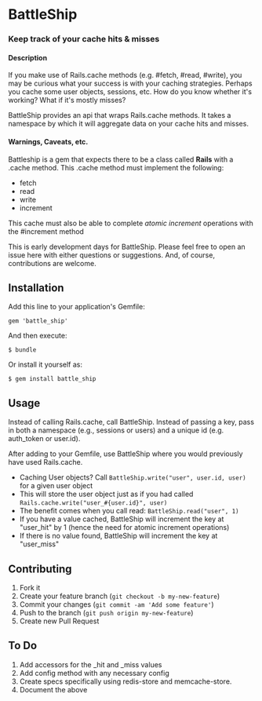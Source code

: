 # BattleShip

### Keep track of your cache hits & misses

#### Description
If you make use of Rails.cache methods (e.g. #fetch, #read, #write), you may be
curious what your success is with your caching strategies. Perhaps you cache
some user objects, sessions, etc. How do you know whether it's working? What if
it's mostly misses?

BattleShip provides an api that wraps Rails.cache methods. It takes a namespace
by which it will aggregate data on your cache hits and misses.

#### Warnings, Caveats, etc.
Battleship is a gem that expects there to be a class called __Rails__ with a .cache
method. This .cache method must implement the following:
  - fetch
  - read
  - write
  - increment

This cache must also be able to complete _atomic increment_ operations with the #increment method

This is early development days for BattleShip. Please feel free to open an issue
here with either questions or suggestions. And, of course, contributions are
welcome.

## Installation

Add this line to your application's Gemfile:

    gem 'battle_ship'

And then execute:

    $ bundle

Or install it yourself as:

    $ gem install battle_ship

## Usage

Instead of calling Rails.cache, call BattleShip. Instead of passing a key, pass
in both a namespace (e.g., sessions or users) and a unique id (e.g. auth_token
or user.id).

After adding to your Gemfile, use BattleShip where you would previously have
used Rails.cache.
* Caching User objects? Call ```BattleShip.write("user", user.id, user)``` for a
  given user object
* This will store the user object just as if you had called ```Rails.cache.write("user_#{user.id}", user)```
* The benefit comes when you call read: ```BattleShip.read("user", 1)```
* If you have a value cached, BattleShip will increment the key at "user_hit" by
  1 (hence the need for atomic increment operations)
* If there is no value found, BattleShip will increment the key at "user_miss"

## Contributing

1. Fork it
2. Create your feature branch (`git checkout -b my-new-feature`)
3. Commit your changes (`git commit -am 'Add some feature'`)
4. Push to the branch (`git push origin my-new-feature`)
5. Create new Pull Request

## To Do

1. Add accessors for the _hit and _miss values
2. Add config method with any necessary config
3. Create specs specifically using redis-store and memcache-store.
4. Document the above
